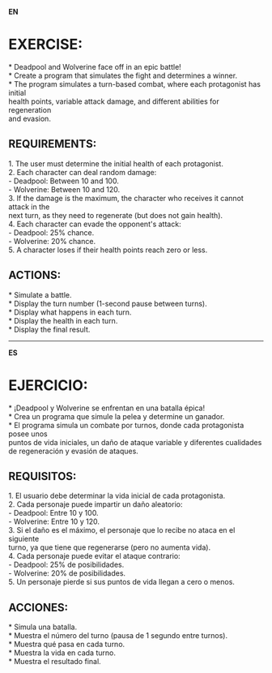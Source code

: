 **EN**  
<h1>EXERCISE:</h1>
 * Deadpool and Wolverine face off in an epic battle!<br/>
 * Create a program that simulates the fight and determines a winner.<br/>
 * The program simulates a turn-based combat, where each protagonist has initial <br/>
   health points, variable attack damage, and different abilities for regeneration<br/>
   and evasion.<br/>
   
<h2>REQUIREMENTS:</h2>
  1. The user must determine the initial health of each protagonist.<br/>
  2. Each character can deal random damage:  <br/>
      - Deadpool: Between 10 and 100.  <br/>
      - Wolverine: Between 10 and 120.  <br/>
  3. If the damage is the maximum, the character who receives it cannot attack in the  <br/>
     next turn, as they need to regenerate (but does not gain health).  <br/>
  4. Each character can evade the opponent's attack:  <br/>
      - Deadpool: 25% chance.  <br/>
      - Wolverine: 20% chance.  <br/>
  5. A character loses if their health points reach zero or less.  <br/>
      
<h2>ACTIONS:</h2>
 * Simulate a battle.  <br/>
 * Display the turn number (1-second pause between turns).  <br/>
 * Display what happens in each turn.  <br/>
 * Display the health in each turn.  <br/>
 * Display the final result.<br/>

---------------------------------------------------------------------------------------

**ES**
<h1>EJERCICIO:</h1>
 * ¡Deadpool y Wolverine se enfrentan en una batalla épica!<br/>
 * Crea un programa que simule la pelea y determine un ganador.<br/>
 * El programa simula un combate por turnos, donde cada protagonista posee unos<br/>
   puntos de vida iniciales, un daño de ataque variable y diferentes cualidades<br/>
   de regeneración y evasión de ataques.<br/>
   
<h2>REQUISITOS:</h2>
  1. El usuario debe determinar la vida inicial de cada protagonista.<br/>
  2. Cada personaje puede impartir un daño aleatorio:<br/>
       - Deadpool: Entre 10 y 100.<br/>
       - Wolverine: Entre 10 y 120.<br/>
  3. Si el daño es el máximo, el personaje que lo recibe no ataca en el siguiente<br/>
     turno, ya que tiene que regenerarse (pero no aumenta vida).<br/>
  4. Cada personaje puede evitar el ataque contrario:<br/>
      - Deadpool: 25% de posibilidades.<br/>
      - Wolverine: 20% de posibilidades.<br/>
  5. Un personaje pierde si sus puntos de vida llegan a cero o menos.<br/>
     
 <h2>ACCIONES:</h2>
 * Simula una batalla.<br/>
 * Muestra el número del turno (pausa de 1 segundo entre turnos).<br/>
 * Muestra qué pasa en cada turno.<br/>
 * Muestra la vida en cada turno.<br/>
 * Muestra el resultado final.<br/>

